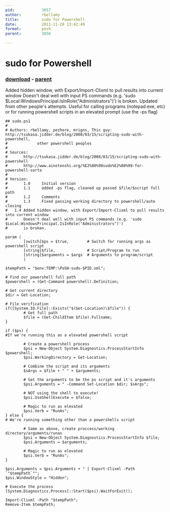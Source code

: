 ```yaml
---
pid:            3057
author:         rbellamy
title:          sudo for Powershell
date:           2011-11-20 13:42:49
format:         posh
parent:         3056

---
```


# sudo for Powershell

### [download](//scripts/3057.ps1) - [parent](//scripts/3056.md)

Added hidden window, with Export/Import-Clixml to pull results into current window
Doesn't deal well with input PS commands (e.g. 'sudo $Local:WindowsPrincipal.IsInRole("Administrators")') is broken.
Updated from other people's attempts. Useful for calling programs (notepad.exe, etc) or for running powershell scripts in an elevated prompt (use the -ps flag)

```posh
## sudo.ps1
#
# Authors: rbellamy, pezhore, mrigns, This guy: http://tsukasa.jidder.de/blog/2008/03/15/scripting-sudo-with-powershell,
#             other powershell peoples
#
# Sources:
#       http://tsukasa.jidder.de/blog/2008/03/15/scripting-sudo-with-powershell
#       http://www.ainotenshi.org/%E2%80%98sudo%E2%80%99-for-powershell-sorta
#
# Version:
#       1.0     Initial version
#       1.1     added -ps flag, cleaned up passed $file/$script full path
#       1.2     Comments
#       1.3     Fixed passing working directory to powershell/auto closing
#	1.4	Added hidden window, with Export/Import-Clixml to pull results into current window
#		Doesn't deal well with input PS commands (e.g. 'sudo $Local:WindowsPrincipal.IsInRole("Administrators")')
#		is broken.
 
param (
        [switch]$ps = $true,        # Switch for running args as powershell script
        [string]$file,              # Script/Program to run
        [string]$arguments = $args  # Arguments to program/script
		)
		
$tempPath = "$env:TEMP:\PoSH-sudo-$PID.xml";

# Find our powershell full path
$powershell = (Get-Command powershell).Definition;

# Get current directory
$dir = Get-Location;

# File verification
if([System.IO.File]::Exists("$(Get-Location)\$file")) {
        # Get full path
        $file = (Get-ChildItem $file).Fullname;
}

if ($ps) { 
#If we're running this as a elevated powershell script

        # Create a powershell process
        $psi = New-Object System.Diagnostics.ProcessStartInfo $powershell;
        $psi.WorkingDirectory = Get-Location;
		
        # Combine the script and its arguments
        $sArgs = $file + " " + $arguments;
 
        # Set the arguments to be the ps script and it's arguments
        $psi.Arguments = " -Command Set-Location $dir; $sArgs";
		
		# NOT using the shell to execute!
		$psi.UseShellExecute = $false;
 
        # Magic to run as elevated
        $psi.Verb = "RunAs";
} else { 
# We're running something other than a powershells script

        # Same as above, create proccess/working directory/arguments/runas
        $psi = New-Object System.Diagnostics.ProcessStartInfo $file;
        $psi.Arguments = $arguments;
		
        # Magic to run as elevated
        $psi.Verb = "RunAs";
}

$psi.Arguments = $psi.Arguments + " | Export-Clixml -Path `"$tempPath`"";
$psi.WindowStyle = "Hidden";

# Execute the process
[System.Diagnostics.Process]::Start($psi).WaitForExit();

Import-Clixml -Path "$tempPath";
Remove-Item $tempPath;
```

